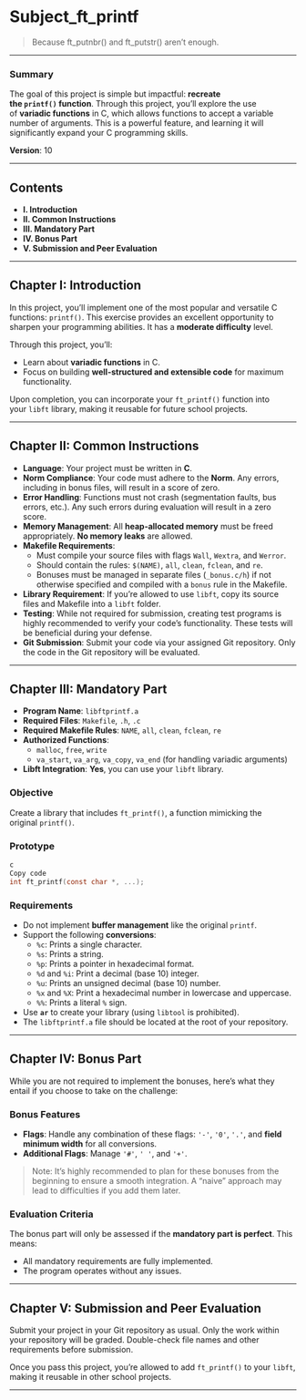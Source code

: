# **Subject_ft_printf**

> Because ft_putnbr() and ft_putstr() aren’t enough.
> 

---

### **Summary**

The goal of this project is simple but impactful: **recreate the `printf()` function**. Through this project, you’ll explore the use of **variadic functions** in C, which allows functions to accept a variable number of arguments. This is a powerful feature, and learning it will significantly expand your C programming skills.

**Version**: 10

---

## **Contents**

- **I. Introduction**
- **II. Common Instructions**
- **III. Mandatory Part**
- **IV. Bonus Part**
- **V. Submission and Peer Evaluation**

---

## **Chapter I: Introduction**

In this project, you’ll implement one of the most popular and versatile C functions: `printf()`. This exercise provides an excellent opportunity to sharpen your programming abilities. It has a **moderate difficulty** level.

Through this project, you’ll:

- Learn about **variadic functions** in C.
- Focus on building **well-structured and extensible code** for maximum functionality.

Upon completion, you can incorporate your `ft_printf()` function into your `libft` library, making it reusable for future school projects.

---

## **Chapter II: Common Instructions**

- **Language**: Your project must be written in **C**.
- **Norm Compliance**: Your code must adhere to the **Norm**. Any errors, including in bonus files, will result in a score of zero.
- **Error Handling**: Functions must not crash (segmentation faults, bus errors, etc.). Any such errors during evaluation will result in a zero score.
- **Memory Management**: All **heap-allocated memory** must be freed appropriately. **No memory leaks** are allowed.
- **Makefile Requirements**:
    - Must compile your source files with flags `Wall`, `Wextra`, and `Werror`.
    - Should contain the rules: `$(NAME)`, `all`, `clean`, `fclean`, and `re`.
    - Bonuses must be managed in separate files (`_bonus.c/h`) if not otherwise specified and compiled with a `bonus` rule in the Makefile.
- **Library Requirement**: If you’re allowed to use `libft`, copy its source files and Makefile into a `libft` folder.
- **Testing**: While not required for submission, creating test programs is highly recommended to verify your code’s functionality. These tests will be beneficial during your defense.
- **Git Submission**: Submit your code via your assigned Git repository. Only the code in the Git repository will be evaluated.

---

## **Chapter III: Mandatory Part**

- **Program Name**: `libftprintf.a`
- **Required Files**: `Makefile`, `.h`, `.c`
- **Required Makefile Rules**: `NAME`, `all`, `clean`, `fclean`, `re`
- **Authorized Functions**:
    - `malloc`, `free`, `write`
    - `va_start`, `va_arg`, `va_copy`, `va_end` (for handling variadic arguments)
- **Libft Integration**: **Yes**, you can use your `libft` library.

### **Objective**

Create a library that includes `ft_printf()`, a function mimicking the original `printf()`.

### **Prototype**

```c
c
Copy code
int ft_printf(const char *, ...);

```

### **Requirements**

- Do not implement **buffer management** like the original `printf`.
- Support the following **conversions**:
    - `%c`: Prints a single character.
    - `%s`: Prints a string.
    - `%p`: Prints a pointer in hexadecimal format.
    - `%d` and `%i`: Print a decimal (base 10) integer.
    - `%u`: Prints an unsigned decimal (base 10) number.
    - `%x` and `%X`: Print a hexadecimal number in lowercase and uppercase.
    - `%%`: Prints a literal `%` sign.
- Use **`ar`** to create your library (using `libtool` is prohibited).
- The `libftprintf.a` file should be located at the root of your repository.

---

## **Chapter IV: Bonus Part**

While you are not required to implement the bonuses, here’s what they entail if you choose to take on the challenge:

### **Bonus Features**

- **Flags**: Handle any combination of these flags: `'-'`, `'0'`, `'.'`, and **field minimum width** for all conversions.
- **Additional Flags**: Manage `'#'`, `' '`, and `'+'`.

> Note: It’s highly recommended to plan for these bonuses from the beginning to ensure a smooth integration. A “naive” approach may lead to difficulties if you add them later.
> 

### **Evaluation Criteria**

The bonus part will only be assessed if the **mandatory part is perfect**. This means:

- All mandatory requirements are fully implemented.
- The program operates without any issues.

---

## **Chapter V: Submission and Peer Evaluation**

Submit your project in your Git repository as usual. Only the work within your repository will be graded. Double-check file names and other requirements before submission.

Once you pass this project, you’re allowed to add `ft_printf()` to your `libft`, making it reusable in other school projects.

---
